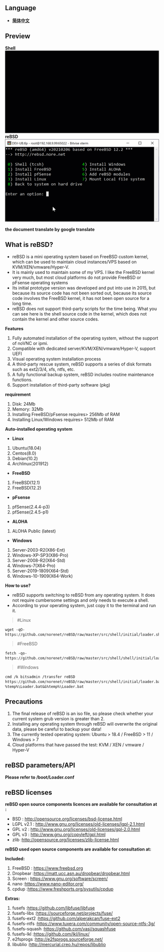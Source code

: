 ## **Language**
 - [**简体中文**](https://github.com/norenet/reBSD/blob/master/Chinese.md)

## **Preview**
**Shell**
![Shell](https://github.com/norenet/reBSD/raw/master/shell.gif)
**reBSD**
![reBSD](https://github.com/norenet/reBSD/raw/master/reBSD.gif)


**the document translate by google translate**
## **What is reBSD?**
 - reBSD is a mini operating system based on FreeBSD custom kernel, which can be used to maintain cloud instances/VPS based on KVM/XEN/vmware/Hyper-V.
 - It is mainly used to maintain some of my VPS. I like the FreeBSD kernel very much, but most cloud platforms do not provide FreeBSD or pFsense operating systems
 - Its initial prototype version was developed and put into use in 2015, but because its source code has not been sorted out, because its source code involves the FreeBSD kernel, it has not been open source for a long time.
 - reBSD does not support third-party scripts for the time being. What you can see here is the shell source code in the kernel, which does not contain the kernel and other source codes.
 
**Features**
 1. Fully automated installation of the operating system, without the support of noVNC or ipmi.
 2. Compatible with dedicated server/KVM/XEN/vmware/Hyper-V, support UEFI
 3. Visual operating system installation process
 4. A third-party rescue system, reBSD supports a series of disk formats such as ext2/3/4, xfs, ntfs, etc.
 5. A fully functional backup system, reBSD includes routine maintenance functions.
 6. Support installation of third-party software (pkg)

**requirement**
 1. Disk: 24Mb
 2. Memory: 32Mb
 3. Installing FreeBSD/pFsense requires> 256Mb of RAM
 4. Installing Linux/Windows requires> 512Mb of RAM

**Auto-installed operating system**
 - **Linux**
 1. Ubuntu(18.04) 
 2. Centos(8.0) 
 3. Debian(10.2)
 4.  Archlinux(201912)
 - **FreeBSD** 
 1. FreeBSD(12.1)
 2. FreeBSD(12.2)
 - **pFsense**
 1.  pfSense(2.4.4-p3)
 2. pfSense(2.4.5-p1)
 - **ALOHA**
1. ALOHA Public (latest)
 - **Windows**
 1.  Server-2003-R2(X86-Ent)
 2. Windows-XP-SP3(X86-Pro)
 3. Server-2008-R2(X64-Std)
 4. Windows-7(X64-Pro)
 5. Server-2019-1809(X64-Std)
 6. Windows-10-1909(X64-Work)

**How to use?**
- reBSD supports switching to reBSD from any operating system. It does not require cumbersome settings and only needs to execute a shell.
- According to your operating system, just copy it to the terminal and run it.

> #Linux

    wget -qO- https://github.com/norenet/reBSD/raw/master/src/shell/initial/loader.sh|sh&&/tmp/reBSD.sh

> #FreeBSD

    fetch -qo- https://github.com/norenet/reBSD/raw/master/src/shell/shell/initial/loader.sh|sh&&/tmp/reBSD.sh

> #Windows

    cmd /k bitsadmin /transfer reBSD https://github.com/norenet/reBSD/raw/master/src/shell/initial/loader.bat %temp%\Loader.bat&&%temp%\Loader.bat


## Precautions
 1. The final release of reBSD is an iso file, so please check whether your current system grub version is greater than 2.
 2. Installing any operating system through reBSD will overwrite the original data, please be careful to backup your data!
 3. The currently tested operating system: Ubuntu > 18.4 / FreeBSD > 11 / Windows > 7
 4. Cloud platforms that have passed the test: KVM / XEN / vmware / Hyper-V


## reBSD parameters/API
**Please refer to /boot/Loader.conf**

## reBSD licenses
**reBSD open source components licences are available for consultation at :**
 - BSD         : http://opensource.org/licenses/bsd-license.html
 - LGPL v2.1 		: http://www.gnu.org/licenses/old-licenses/lgpl-2.1.html
 - GPL v2    		: http://www.gnu.org/licenses/old-licenses/gpl-2.0.html
 - GPL v3    		: http://www.gnu.org/copyleft/gpl.html
 - zlib    		:http://opensource.org/licenses/zlib-license.html
 
**reBSD used open source components  are available for consultation at:**

**Included:**

1. FreeBSD 	: https://www.freebsd.org
2. Dropbear	:https://matt.ucc.asn.au/dropbear/dropbear.html
3. Screen 		: https://www.gnu.org/software/screen/
4. nano 		:https://www.nano-editor.org/
5. cpdup		:https://www.freshports.org/sysutils/cpdup

**Extras:**

1. fusefs		:https://github.com/libfuse/libfuse
2. fusefs-libs	:https://sourceforge.net/projects/fuse/
3. fusefs-ext2	:https://github.com/alperakcan/fuse-ext2
4. fusefs-ntfs 	:https://www.tuxera.com/community/open-source-ntfs-3g/
5. fusefs-squash	:https://github.com/vasi/squashfuse
6. fusefs-lkl	:https://github.com/lkl/linux/
7. e2fsprogs	:http://e2fsprogs.sourceforge.net/
8. libublio		:http://mercurial.creo.hu/repos/libublio
